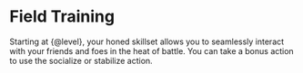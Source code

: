 # Field Training
Starting at {@level}, your honed skillset allows you to seamlessly interact with your friends and foes in the heat of battle.
You can take a bonus action to use the socialize or stabilize action.

